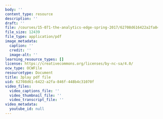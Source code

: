 ```yaml
---
body: ''
content_type: resource
description: ''
draft: ''
file: /courses/15-071-the-analytics-edge-spring-2017/62708d616422a2fa846f448b4c31070f_m0Yce2rtZJ8.pdf
file_size: 12439
file_type: application/pdf
image_metadata:
  caption: ''
  credit: ''
  image-alt: ''
learning_resource_types: []
license: https://creativecommons.org/licenses/by-nc-sa/4.0/
ocw_type: OCWFile
resourcetype: Document
title: 3play pdf file
uid: 62708d61-6422-a2fa-846f-448b4c31070f
video_files:
  video_captions_file: ''
  video_thumbnail_file: ''
  video_transcript_file: ''
video_metadata:
  youtube_id: null
---
```

